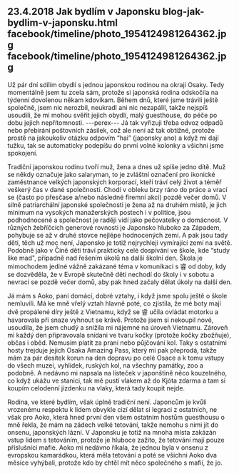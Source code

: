 23.4.2018
Jak bydlím v Japonsku
blog-jak-bydlim-v-japonsku.html
facebook/timeline/photo_1954124981264362.jpg
facebook/timeline/photo_1954124981264362.jpg
--------------

Už pár dní sdílím obydlí s jednou japonskou rodinou na okraji Osaky. Tedy momentálně jsem tu zcela sám, protože si japonská rodina odskočila na týdenní dovolenou někam kdovíkam. Během dnů, které jsme trávili ještě společně, jsem nic nerozbil, neukradl ani nic nezapálil, takže nejspíš usoudili, že mi mohou svěřit jejich obydlí, malý guesthouse, do péče po dobu jejich nepřítomnosti.
---perex---
Já tak vyřizuji třeba odvoz odpadů nebo přebírání poštovních zásilek, což ale není až tak obtížné, protože prostě na jakoukoliv otázku odpovím “hai” (japonsky ano) a když mi dají tužku, tak se automaticky podepíšu do první volné kolonky a všichni jsme spokojení.

Tradiční japonskou rodinu tvoří muž, žena a dnes už spíše jedno dítě. Muž se někdy označuje jako salaryman, to je zvláštní označení pro ikonické zaměstnance velkých japonských korporací, kteří tráví celý život a téměř veškerý čas v dané společnosti. Chodí v obleku brzy ráno do práce a vrací se (často po přesčase a/nebo následné firemní akci) pozdě večer domů. V silně patriarchální japonské společnosti je žena až na druhém místě, je jich minimum na vysokých manažerských postech i v politice, jsou podhodnocené a společnost je raději vidí jako pečovatelky o domácnost. V různých žebříčcích generové rovnosti je Japonsko hluboko za Západem, pohybuje se až v druhé stovce nejlépe hodnocených zemí. A pak jsou tady děti, těch už moc není, Japonsko je totiž nejrychleji vymírající zemí na světě. Podobně jako v Číně děti tráví prakticky celé dospívání ve škole, kde “study like mad", případně nad řešením úkolů na další školní den. Škola je mimochodem jediné vážně zakázané téma v komunikaci s 睿 od doby, kdy se dozvěděla, že v Evropě skutečně děti nechodí do školy i v sobotu a nevrací se pozdě večer domů, aby pak hned začaly dělat úkoly na další den.

Já mám s Aoko, paní domácí, dobré vztahy, i když jsme spolu ještě o škole nemluvili. Má ke mně vřelý vztah hlavně poté, co zjistila, že mé boty mají dvě propálené díry ještě z Vietnamu, když se 睿 učila ovládat motorku a havarovala při snaze vyhnout se krávě. Protože jsem si nekoupil nové, usoudila, že jsem chudý a snížila mi nájemné na úroveň Vietnamu. Zároveň mi každý den připravovala snídani ve tvaru kočky (protože kočky zbožňuje), občas i oběd. Nemusím platit za praní nebo půjčování kol. Taky s ostatními hosty trejduje jejich Osaka Amazing Pass, který mi pak přeprodá, takže mám za pár desítek korun na den dopravu po celé Osace a k tomu vstupy do všech muzeí, vyhlídek, ruských kol, na všechny památky, zoo a podobně. A nedávno mi napsala na lísteček v japonštině něco kouzelného, co když ukážu ve stanici, tak mě pustí vlakem až do Kjóta zdarma a tam si koupím celodenní jízdenku na vlaky, která tady koupit nejde.

Rodina, ve které bydlím, však úplně tradiční není. Japoncům je kvůli vrozenému respektu k lidem obvykle cizí dělat si legraci z ostatních, ne však pro Aoko, která hned první den všem ostatním hostům guesthousu o mně řekla, že mám na zádech velké tetování, takže nemohu s nimi jít do onsenu, japonských lázní. V Japonsku je totiž na mnoha místa zakázán vstup lidem s tetováním, protože je hluboce zažito, že tetování mají pouze příslušníci mafie. Aoko mi nedávno říkala, že jednou byla v onsenu z evropskou kamarádkou, která měla tetování a poté se všichni Aoko dva měsíce vyhýbali, protože kdo by chtěl mít něco společného s mafií, že jo.

